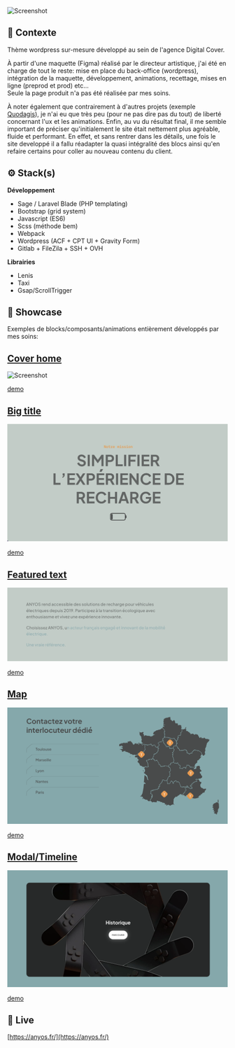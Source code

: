 ![Screenshot](screenshot.png)

## 📍 Contexte

Thème wordpress sur-mesure développé au sein de l'agence Digital Cover.

À partir d'une maquette (Figma) réalisé par le directeur artistique, j'ai été en charge de tout le reste: mise en place du back-office (wordpress), intégration de la maquette, développement, animations, recettage, mises en ligne (preprod et prod) etc...  
Seule la page produit n'a pas été réalisée par mes soins. 

À noter également que contrairement à d'autres projets (exemple [Quodagis](https://github.com/idrissdiakite/quodagis)), je n'ai eu que très peu (pour ne pas dire pas du tout) de liberté concernant l'ux et les animations. Enfin, au vu du résultat final, il me semble important de préciser qu'initialement le site était nettement plus agréable, fluide et performant. En effet, et sans rentrer dans les détails, une fois le site developpé il a fallu réadapter la quasi intégralité des blocs ainsi qu'en refaire certains pour coller au nouveau contenu du client.

## ⚙ Stack(s)

**Développement**
- Sage / Laravel Blade (PHP templating)
- Bootstrap (grid system)
- Javascript (ES6)
- Scss (méthode bem)
- Webpack
- Wordpress (ACF + CPT UI + Gravity Form)
- Gitlab + FileZila + SSH + OVH

**Librairies**
- Lenis
- Taxi
- Gsap/ScrollTrigger

## 🚦 Showcase

Exemples de blocks/composants/animations entièrement développés par mes soins:

## [Cover home](https://github.com/idrissdiakite/anyos/tree/main/cover-home)

![Screenshot](https://github.com/idrissdiakite/anyos/blob/main/cover-home/screenshot.png)

<a href="https://youtu.be/IUqNK40TrVc" target="_blank">demo</a>

## [Big title](https://github.com/idrissdiakite/anyos/tree/main/big-title)

![Screenshot](https://github.com/idrissdiakite/anyos/blob/main/big-title/screenshot.png)

<a href="https://youtu.be/Btr1vK3h7yE" target="_blank">demo</a>

## [Featured text](https://github.com/idrissdiakite/anyos/tree/main/featured-text)

![Screenshot](https://github.com/idrissdiakite/anyos/blob/main/featured-text/screenshot.png)

<a href="https://youtu.be/eshWvItDFbo" target="_blank">demo</a>

## [Map](https://github.com/idrissdiakite/anyos/tree/main/map)

![Screenshot](https://github.com/idrissdiakite/anyos/blob/main/map/screenshot.png)

<a href="https://youtu.be/iUwXRy3Ij8s" target="_blank">demo</a>

## [Modal/Timeline](https://github.com/idrissdiakite/anyos/tree/main/modal-timeline)

![Screenshot](https://github.com/idrissdiakite/anyos/blob/main/modal-timeline/screenshot.png)

<a href="https://youtu.be/3sPG3zHyk70" target="_blank">demo</a>

## 🚀 Live

[https://anyos.fr/](https://anyos.fr/)
